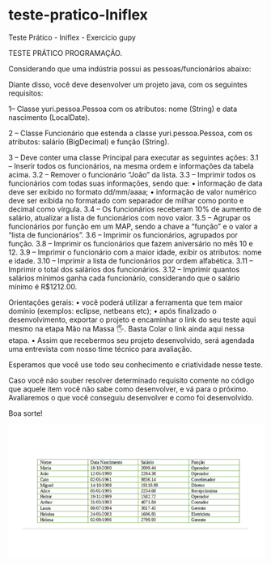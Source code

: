 # teste-pratico-Iniflex
Teste Prático - Iniflex - Exercicio gupy

TESTE PRÁTICO PROGRAMAÇÃO.

Considerando que uma indústria possui as pessoas/funcionários abaixo:

Diante disso, você deve desenvolver um projeto java, com os seguintes requisitos:

1– Classe yuri.pessoa.Pessoa com os atributos: nome (String) e data nascimento (LocalDate).

2 – Classe Funcionário que estenda a classe yuri.pessoa.Pessoa, com os atributos: salário (BigDecimal) e função (String).

3 – Deve conter uma classe Principal para executar as seguintes ações:
3.1 – Inserir todos os funcionários, na mesma ordem e informações da tabela acima.
3.2 – Remover o funcionário “João” da lista.
3.3 – Imprimir todos os funcionários com todas suas informações, sendo que:
• informação de data deve ser exibido no formato dd/mm/aaaa;
• informação de valor numérico deve ser exibida no formatado com separador de milhar como ponto e decimal como vírgula.
3.4 – Os funcionários receberam 10% de aumento de salário, atualizar a lista de funcionários com novo valor.
3.5 – Agrupar os funcionários por função em um MAP, sendo a chave a “função” e o valor a “lista de funcionários”.
3.6 – Imprimir os funcionários, agrupados por função.
3.8 – Imprimir os funcionários que fazem aniversário no mês 10 e 12.
3.9 – Imprimir o funcionário com a maior idade, exibir os atributos: nome e idade.
3.10 – Imprimir a lista de funcionários por ordem alfabética.
3.11 – Imprimir o total dos salários dos funcionários.
3.12 – Imprimir quantos salários mínimos ganha cada funcionário, considerando que o salário mínimo é R$1212.00.

Orientações gerais:
• você poderá utilizar a ferramenta que tem maior domínio (exemplos: eclipse, netbeans etc);
• após finalizado o desenvolvimento, exportar o projeto e encaminhar o link do seu teste aqui mesmo na etapa Mão na Massa 🖐.
Basta Colar o link ainda aqui nessa etapa.
• Assim que recebermos seu projeto desenvolvido, será agendada uma entrevista com nosso time técnico para avaliação.

Esperamos que você use todo seu conhecimento e criatividade nesse teste.

Caso você não souber resolver determinado requisito comente no código que aquele item você não sabe como desenvolver, e vá para o próximo. Avaliaremos o que você conseguiu desenvolver e como foi desenvolvido.

Boa sorte!

![img.png](img.png)
